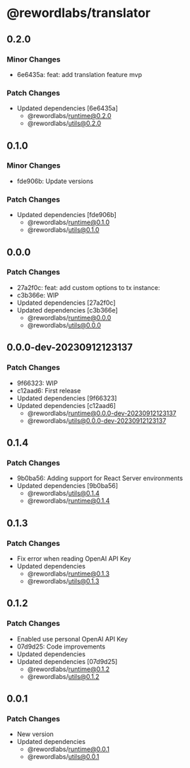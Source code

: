 # @rewordlabs/translator

## 0.2.0

### Minor Changes

- 6e6435a: feat: add translation feature mvp

### Patch Changes

- Updated dependencies [6e6435a]
  - @rewordlabs/runtime@0.2.0
  - @rewordlabs/utils@0.2.0

## 0.1.0

### Minor Changes

- fde906b: Update versions

### Patch Changes

- Updated dependencies [fde906b]
  - @rewordlabs/runtime@0.1.0
  - @rewordlabs/utils@0.1.0

## 0.0.0

### Patch Changes

- 27a2f0c: feat: add custom options to tx instance:
- c3b366e: WIP
- Updated dependencies [27a2f0c]
- Updated dependencies [c3b366e]
  - @rewordlabs/runtime@0.0.0
  - @rewordlabs/utils@0.0.0

## 0.0.0-dev-20230912123137

### Patch Changes

- 9f66323: WIP
- c12aad6: First release
- Updated dependencies [9f66323]
- Updated dependencies [c12aad6]
  - @rewordlabs/runtime@0.0.0-dev-20230912123137
  - @rewordlabs/utils@0.0.0-dev-20230912123137

## 0.1.4

### Patch Changes

- 9b0ba56: Adding support for React Server environments
- Updated dependencies [9b0ba56]
  - @rewordlabs/utils@0.1.4
  - @rewordlabs/runtime@0.1.4

## 0.1.3

### Patch Changes

- Fix error when reading OpenAI API Key
- Updated dependencies
  - @rewordlabs/runtime@0.1.3
  - @rewordlabs/utils@0.1.3

## 0.1.2

### Patch Changes

- Enabled use personal OpenAI API Key
- 07d9d25: Code improvements
- Updated dependencies
- Updated dependencies [07d9d25]
  - @rewordlabs/runtime@0.1.2
  - @rewordlabs/utils@0.1.2

## 0.0.1

### Patch Changes

- New version
- Updated dependencies
  - @rewordlabs/runtime@0.0.1
  - @rewordlabs/utils@0.0.1
